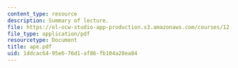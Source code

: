 ```yaml
---
content_type: resource
description: Summary of lecture.
file: https://ol-ocw-studio-app-production.s3.amazonaws.com/courses/12-802-wave-motions-in-the-ocean-and-atmosphere-spring-2004/1ddcac6495e676d1af86fb104a20ea84_ape.pdf
file_type: application/pdf
resourcetype: Document
title: ape.pdf
uid: 1ddcac64-95e6-76d1-af86-fb104a20ea84
---
```

